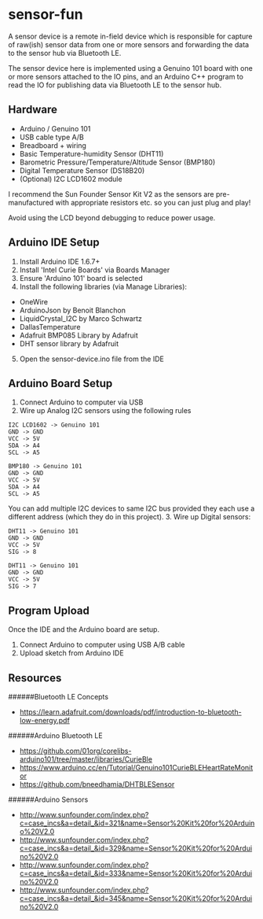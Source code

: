 # sensor-fun
A sensor device is a remote in-field device which is responsible for capture of raw(ish) sensor data from one or more sensors and forwarding the data to the sensor hub via Bluetooth LE.

The sensor device here is implemented using a Genuino 101 board with one or more sensors attached to the IO pins, and an Arduino C++ program to read the IO for publishing data via Bluetooth LE to the sensor hub.

Hardware
--------
- Arduino / Genuino 101
- USB cable type A/B
- Breadboard + wiring
- Basic Temperature-humidity Sensor (DHT11)
- Barometric Pressure/Temperature/Altitude Sensor (BMP180)
- Digital Temperature Sensor (DS18B20)
- (Optional) I2C LCD1602 module

I recommend the Sun Founder Sensor Kit V2 as the sensors are pre-manufactured with appropriate resistors etc. so you can just plug and play!

Avoid using the LCD beyond debugging to reduce power usage.

Arduino IDE Setup
-----------------
1. Install Arduino IDE 1.6.7+
2. Install 'Intel Curie Boards' via Boards Manager
3. Ensure 'Arduino 101' board is selected
4. Install the following libraries (via Manage Libraries):
- OneWire
- ArduinoJson by Benoit Blanchon
- LiquidCrystal_I2C by Marco Schwartz
- DallasTemperature
- Adafruit BMP085 Library by Adafruit
- DHT sensor library by Adafruit
5. Open the sensor-device.ino file from the IDE

Arduino Board Setup
-------------------
1. Connect Arduino to computer via USB
2. Wire up Analog I2C sensors using the following rules
```
I2C LCD1602 -> Genuino 101
GND -> GND
VCC -> 5V
SDA -> A4
SCL -> A5
```
```
BMP180 -> Genuino 101
GND -> GND
VCC -> 5V
SDA -> A4
SCL -> A5
```
You can add multiple I2C devices to same I2C bus provided they each use a different address (which they do in this project).
3. Wire up Digital sensors:
```
DHT11 -> Genuino 101
GND -> GND
VCC -> 5V
SIG -> 8
```
```
DHT11 -> Genuino 101
GND -> GND
VCC -> 5V
SIG -> 7
```

Program Upload
--------------
Once the IDE and the Arduino board are setup.

1. Connect Arduino to computer using USB A/B cable
2. Upload sketch from Arduino IDE

Resources
---------
######Bluetooth LE Concepts
* https://learn.adafruit.com/downloads/pdf/introduction-to-bluetooth-low-energy.pdf

######Arduino Bluetooth LE
* https://github.com/01org/corelibs-arduino101/tree/master/libraries/CurieBle
* https://www.arduino.cc/en/Tutorial/Genuino101CurieBLEHeartRateMonitor
* https://github.com/bneedhamia/DHTBLESensor

######Arduino Sensors
* http://www.sunfounder.com/index.php?c=case_incs&a=detail_&id=321&name=Sensor%20Kit%20for%20Arduino%20V2.0
* http://www.sunfounder.com/index.php?c=case_incs&a=detail_&id=329&name=Sensor%20Kit%20for%20Arduino%20V2.0
* http://www.sunfounder.com/index.php?c=case_incs&a=detail_&id=333&name=Sensor%20Kit%20for%20Arduino%20V2.0
* http://www.sunfounder.com/index.php?c=case_incs&a=detail_&id=345&name=Sensor%20Kit%20for%20Arduino%20V2.0
